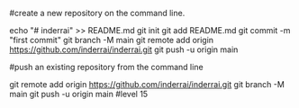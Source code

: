 #create a new repository on the command line.

echo "# inderrai" >> README.md
git init
git add README.md
git commit -m "first commit"
git branch -M main
git remote add origin https://github.com/inderrai/inderrai.git
git push -u origin main

#push an existing repository from the command line

git remote add origin https://github.com/inderrai/inderrai.git
git branch -M main
git push -u origin main
#level 15

